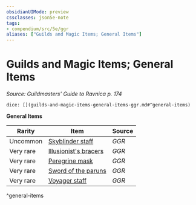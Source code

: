 ```yaml
---
obsidianUIMode: preview
cssclasses: json5e-note
tags:
- compendium/src/5e/ggr
aliases: ["Guilds and Magic Items; General Items"]
---
```

# Guilds and Magic Items; General Items
*Source: Guildmasters' Guide to Ravnica p. 174* 

`dice: [](guilds-and-magic-items-general-items-ggr.md#^general-items)`

**General Items**

| Rarity | Item | Source |
|--------|------|--------|
| Uncommon | [Skyblinder staff](compendium/items/skyblinder-staff-ggr.md) | *GGR* |
| Very rare | [Illusionist's bracers](compendium/items/illusionists-bracers-ggr.md) | *GGR* |
| Very rare | [Peregrine mask](compendium/items/peregrine-mask-ggr.md) | *GGR* |
| Very rare | [Sword of the paruns](compendium/items/sword-of-the-paruns-ggr.md) | *GGR* |
| Very rare | [Voyager staff](compendium/items/voyager-staff-ggr.md) | *GGR* |
^general-items